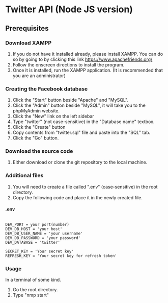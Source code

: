 # Twitter API (Node JS version)

## Prerequisites
### Download XAMPP
1. If you do not have it installed already, please install XAMPP. You can do so by going to by clicking this link https://www.apachefriends.org/
2. Follow the onscreen directions to install the program.
3. Once it is installed, run the XAMPP application. (It is recommended that you are an administrator)

### Creating the Facebook database
1. Click the "Start" button beside "Apache" and "MySQL".
2. Click the "Admin" button beside "MySQL", it will take you to the phpMyAdmin website.
3. Click the "New" link  on the left sidebar
4. Type "twitter" (not case-sensitive) in the "Database name" textbox.
5. Click the "Create" button
6. Copy contents from "twitter.sql" file and paste into the "SQL" tab.
7. Click the "Go" button.

### Download the source code
1. Either download or clone the git repository to the local machine.

### Additional files
1. You will need to create a file called ".env" (case-sensitive) in the root directory.
2. Copy the following code and place it in the newly created file.

#### .env
```.env

DEV_PORT = your port(number)
DEV_DB_HOST = 'your host'
DEV_DB_USER_NAME = 'your username'
DEV_DB_PASSWORD = 'your password'
DEV_DATABASE = 'twitter'

SECRET_KEY = 'Your secret key'
REFRESH_KEY = 'Your secret key for refresh token'

```

### Usage
In a terminal of some kind.
1. Go the root directory.
2. Type "nmp start"